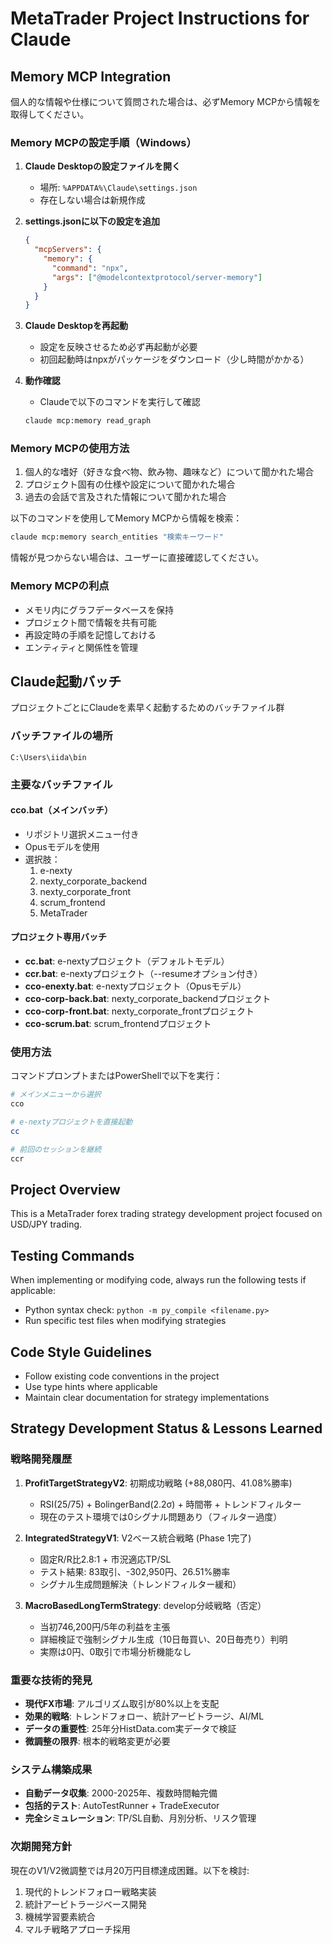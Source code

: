 # MetaTrader Project Instructions for Claude

## Memory MCP Integration
個人的な情報や仕様について質問された場合は、必ずMemory MCPから情報を取得してください。

### Memory MCPの設定手順（Windows）
1. **Claude Desktopの設定ファイルを開く**
   - 場所: `%APPDATA%\Claude\settings.json`
   - 存在しない場合は新規作成

2. **settings.jsonに以下の設定を追加**
   ```json
   {
     "mcpServers": {
       "memory": {
         "command": "npx",
         "args": ["@modelcontextprotocol/server-memory"]
       }
     }
   }
   ```

3. **Claude Desktopを再起動**
   - 設定を反映させるため必ず再起動が必要
   - 初回起動時はnpxがパッケージをダウンロード（少し時間がかかる）

4. **動作確認**
   - Claudeで以下のコマンドを実行して確認
   ```bash
   claude mcp:memory read_graph
   ```

### Memory MCPの使用方法
1. 個人的な嗜好（好きな食べ物、飲み物、趣味など）について聞かれた場合
2. プロジェクト固有の仕様や設定について聞かれた場合
3. 過去の会話で言及された情報について聞かれた場合

以下のコマンドを使用してMemory MCPから情報を検索：
```bash
claude mcp:memory search_entities "検索キーワード"
```

情報が見つからない場合は、ユーザーに直接確認してください。

### Memory MCPの利点
- メモリ内にグラフデータベースを保持
- プロジェクト間で情報を共有可能
- 再設定時の手順を記憶しておける
- エンティティと関係性を管理

## Claude起動バッチ
プロジェクトごとにClaudeを素早く起動するためのバッチファイル群

### バッチファイルの場所
`C:\Users\iida\bin`

### 主要なバッチファイル

#### cco.bat（メインバッチ）
- リポジトリ選択メニュー付き
- Opusモデルを使用
- 選択肢：
  1. e-nexty
  2. nexty_corporate_backend
  3. nexty_corporate_front
  4. scrum_frontend
  5. MetaTrader

#### プロジェクト専用バッチ
- **cc.bat**: e-nextyプロジェクト（デフォルトモデル）
- **ccr.bat**: e-nextyプロジェクト（--resumeオプション付き）
- **cco-enexty.bat**: e-nextyプロジェクト（Opusモデル）
- **cco-corp-back.bat**: nexty_corporate_backendプロジェクト
- **cco-corp-front.bat**: nexty_corporate_frontプロジェクト
- **cco-scrum.bat**: scrum_frontendプロジェクト

### 使用方法
コマンドプロンプトまたはPowerShellで以下を実行：
```bash
# メインメニューから選択
cco

# e-nextyプロジェクトを直接起動
cc

# 前回のセッションを継続
ccr
```

## Project Overview
This is a MetaTrader forex trading strategy development project focused on USD/JPY trading.

## Testing Commands
When implementing or modifying code, always run the following tests if applicable:
- Python syntax check: `python -m py_compile <filename.py>`
- Run specific test files when modifying strategies

## Code Style Guidelines
- Follow existing code conventions in the project
- Use type hints where applicable
- Maintain clear documentation for strategy implementations

## Strategy Development Status & Lessons Learned

### 戦略開発履歴
1. **ProfitTargetStrategyV2**: 初期成功戦略 (+88,080円、41.08%勝率)
   - RSI(25/75) + BolingerBand(2.2σ) + 時間帯 + トレンドフィルター
   - 現在のテスト環境では0シグナル問題あり（フィルター過度）

2. **IntegratedStrategyV1**: V2ベース統合戦略 (Phase 1完了)
   - 固定R/R比2.8:1 + 市況適応TP/SL
   - テスト結果: 83取引、-302,950円、26.51%勝率
   - シグナル生成問題解決（トレンドフィルター緩和）

3. **MacroBasedLongTermStrategy**: develop分岐戦略（否定）
   - 当初746,200円/5年の利益を主張
   - 詳細検証で強制シグナル生成（10日毎買い、20日毎売り）判明
   - 実際は0円、0取引で市場分析機能なし

### 重要な技術的発見
- **現代FX市場**: アルゴリズム取引が80%以上を支配
- **効果的戦略**: トレンドフォロー、統計アービトラージ、AI/ML
- **データの重要性**: 25年分HistData.com実データで検証
- **微調整の限界**: 根本的戦略変更が必要

### システム構築成果
- **自動データ収集**: 2000-2025年、複数時間軸完備
- **包括的テスト**: AutoTestRunner + TradeExecutor
- **完全シミュレーション**: TP/SL自動、月別分析、リスク管理

### 次期開発方針
現在のV1/V2微調整では月20万円目標達成困難。以下を検討:
1. 現代的トレンドフォロー戦略実装
2. 統計アービトラージベース開発  
3. 機械学習要素統合
4. マルチ戦略アプローチ採用